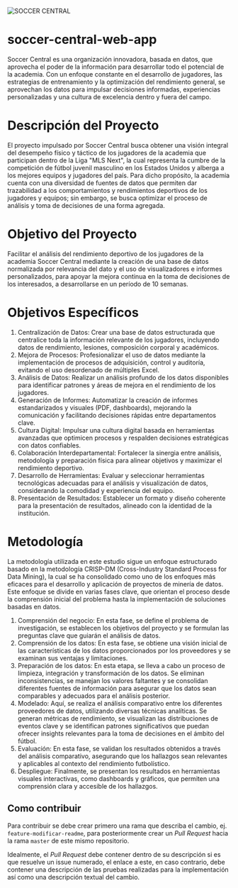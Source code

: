 ![SOCCER CENTRAL](logo-1-1024x317-1-1.png)
# soccer-central-web-app
Soccer Central es una organización innovadora, basada en datos, que aprovecha el poder de la información para desarrollar todo el potencial de la academia. Con un enfoque constante en el desarrollo de jugadores, las estrategias de entrenamiento y la optimización del rendimiento general, se aprovechan los datos para impulsar decisiones informadas, experiencias personalizadas y una cultura de excelencia dentro y fuera del campo.
# Descripción del Proyecto
El proyecto impulsado por Soccer Central busca obtener una visión integral del desempeño físico y táctico de los jugadores de la academia que participan dentro de la Liga "MLS Next", la cual representa la cumbre de la competición de fútbol juvenil masculino en los Estados Unidos y alberga a los mejores equipos y jugadores del país. Para dicho propósito, la academia cuenta con una diversidad de fuentes de datos que permiten dar trazabilidad a los comportamientos y rendimientos deportivos de los jugadores y equipos; sin embargo, se busca optimizar el proceso de análisis y toma de decisiones de una forma agregada.
# Objetivo del Proyecto
Facilitar el análisis del rendimiento deportivo de los jugadores de la academia Soccer Central mediante la creación de una base de datos normalizada por relevancia del dato y el uso de visualizadores e informes personalizados, para apoyar la mejora continua en la toma de decisiones de los interesados, a desarrollarse en un período de 10 semanas.
# Objetivos Específicos
1. Centralización de Datos: Crear una base de datos estructurada que centralice toda la información relevante de los jugadores, incluyendo datos de rendimiento, lesiones, composición corporal y académicos.
2. Mejora de Procesos: Profesionalizar el uso de datos mediante la implementación de procesos de adquisición, control y auditoría, evitando el uso desordenado de múltiples Excel.
3. Análisis de Datos: Realizar un análisis profundo de los datos disponibles para identificar patrones y áreas de mejora en el rendimiento de los jugadores. 
4. Generación de Informes: Automatizar la creación de informes estandarizados y visuales (PDF, dashboards), mejorando la comunicación y facilitando decisiones rápidas entre departamentos clave.
5. Cultura Digital: Impulsar una cultura digital basada en herramientas avanzadas que optimicen procesos y respalden decisiones estratégicas con datos confiables.
6. Colaboración Interdepartamental: Fortalecer la sinergia entre análisis, metodología y preparación física para alinear objetivos y maximizar el rendimiento deportivo.
7. Desarrollo de Herramientas: Evaluar y seleccionar herramientas tecnológicas adecuadas para el análisis y visualización de datos, considerando la comodidad y experiencia del equipo.
8. Presentación de Resultados: Establecer un formato y diseño coherente para la presentación de resultados, alineado con la identidad de la institución.
# Metodología
La metodología utilizada en este estudio sigue un enfoque estructurado basado en la metodología CRISP-DM (Cross-Industry Standard Process for Data Mining), la cual se ha consolidado como uno de los enfoques más eficaces para el desarrollo y aplicación de proyectos de minería de datos. Este enfoque se divide en varias fases clave, que orientan el proceso desde la comprensión inicial del problema hasta la implementación de soluciones basadas en datos. 

1. Comprensión del negocio: En esta fase, se define el problema de investigación, se establecen los objetivos del proyecto y se formulan las preguntas clave que guiarán el análisis de datos. 
2. Comprensión de los datos: En esta fase, se obtiene una visión inicial de las características de los datos proporcionados por los proveedores y se examinan sus ventajas y limitaciones.
3. Preparación de los datos: En esta etapa, se lleva a cabo un proceso de limpieza, integración y transformación de los datos. Se eliminan inconsistencias, se manejan los valores faltantes y se consolidan diferentes fuentes de información para asegurar que los datos sean comparables y adecuados para el análisis posterior.
4. Modelado: Aquí, se realiza el análisis comparativo entre los diferentes proveedores de datos, utilizando diversas técnicas analíticas. Se generan métricas de rendimiento, se visualizan las distribuciones de eventos clave y se identifican patrones significativos que puedan ofrecer insights relevantes para la toma de decisiones en el ámbito del fútbol.
5. Evaluación: En esta fase, se validan los resultados obtenidos a través del análisis comparativo, asegurando que los hallazgos sean relevantes y aplicables al contexto del rendimiento futbolístico. 
6. Despliegue: Finalmente, se presentan los resultados en herramientas visuales interactivas, como dashboards y gráficos, que permiten una comprensión clara y accesible de los hallazgos. 
## Como contribuir
Para contribuir se debe crear primero una rama que describa el cambio, ej. `feature-modificar-readme`, para posteriormente crear un _Pull Request_ hacia la rama `master` de este mismo repositorio.

Idealmente, el _Pull Request_ debe contener dentro de su descripción si es que resuelve un issue numerado, el enlace a este, en caso contrario, debe contener una descripción de las pruebas realizadas para la implementación así como una descripción textual del cambio.
